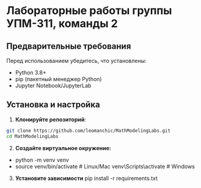 # Лабораторные работы группы УПМ-311, команды 2


##  Предварительные требования

Перед использованием убедитесь, что установлены:

- Python 3.8+
- pip (пакетный менеджер Python)
- Jupyter Notebook/JupyterLab

##  Установка и настройка

1. **Клонируйте репозиторий**:
```bash
git clone https://github.com/leomanchic/MathModelingLabs.git
cd MathModelingLabs
```
2. **Создайте виртуальное окружение:**
 - python -m venv venv
 - source venv/bin/activate  # Linux/Mac venv\Scripts\activate     # Windows


3. **Установите зависимости**
pip install -r requirements.txt
